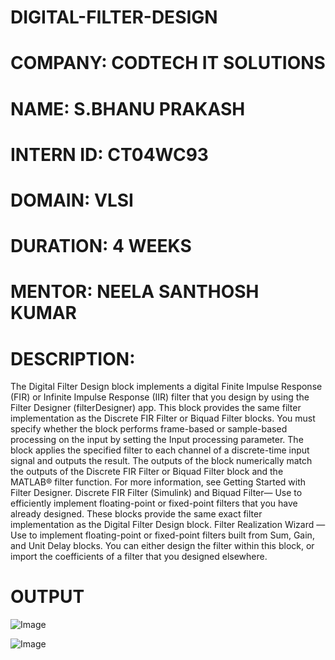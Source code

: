 # DIGITAL-FILTER-DESIGN
# COMPANY: CODTECH IT SOLUTIONS
# NAME: S.BHANU PRAKASH
# INTERN ID: CT04WC93
# DOMAIN: VLSI
# DURATION: 4 WEEKS
# MENTOR: NEELA SANTHOSH KUMAR
# DESCRIPTION: 
  The Digital Filter Design block implements a digital Finite Impulse Response (FIR) or Infinite Impulse Response (IIR) filter that you design by using the Filter Designer (filterDesigner) app. This block provides the same filter implementation as the Discrete FIR Filter or Biquad Filter blocks. You must specify whether the block performs frame-based or sample-based processing on the input by setting the Input processing parameter. The block applies the specified filter to each channel of a discrete-time input signal and outputs the result. The outputs of the block numerically match the outputs of the Discrete FIR Filter or Biquad Filter block and the MATLAB® filter function. For more information, see Getting Started with Filter Designer. Discrete FIR Filter (Simulink) and Biquad Filter— Use to efficiently implement floating-point or fixed-point filters that you have already designed. These blocks provide the same exact filter implementation as the Digital Filter Design block. Filter Realization Wizard — Use to implement floating-point or fixed-point filters built from Sum, Gain, and Unit Delay blocks. You can either design the filter within this block, or import the coefficients of a filter that you designed elsewhere.
# OUTPUT
![Image](https://github.com/user-attachments/assets/873011a7-6bea-48a7-80be-a9e9f4508c39)

![Image](https://github.com/user-attachments/assets/04b20eea-23f9-492c-a56a-2a69b4617a9d)
